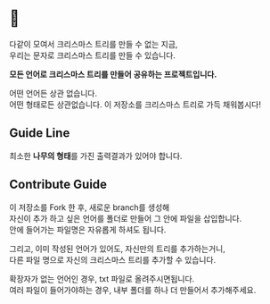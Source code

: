 # 🎄 

다같이 모여서 크리스마스 트리를 만들 수 없는 지금,  
우리는 문자로 크리스마스 트리를 만들 수 있습니다.  

**모든 언어로 크리스마스 트리를 만들어 공유하는 프로젝트입니다.**

어떤 언어든 상관 없습니다.   
어떤 형태로든 상관없습니다.
이 저장소를 크리스마스 트리로 가득 채워봅시다!

## Guide Line
최소한 **나무의 형태**를 가진 출력결과가 있어야 합니다.


## Contribute Guide

이 저장소를 Fork 한 후, 새로운 branch를 생성해  
자신이 추가 하고 싶은 언어를 폴더로 만들어 그 안에 파일을 삽입합니다.   
안에 들어가는 파일명은 자유롭게 하셔도 됩니다.


그리고, 이미 작성된 언어가 있어도, 자신만의 트리를 추가하는거니,  
다른 파일 명으로 자신의 크리스마스 트리를 추가할 수 있습니다.


확장자가 없는 언어인 경우, txt 파일로 올려주시면됩니다.  
여러 파일이 들어가야하는 경우, 내부 폴더를 하나 더 만들어서 추가해주세요.

